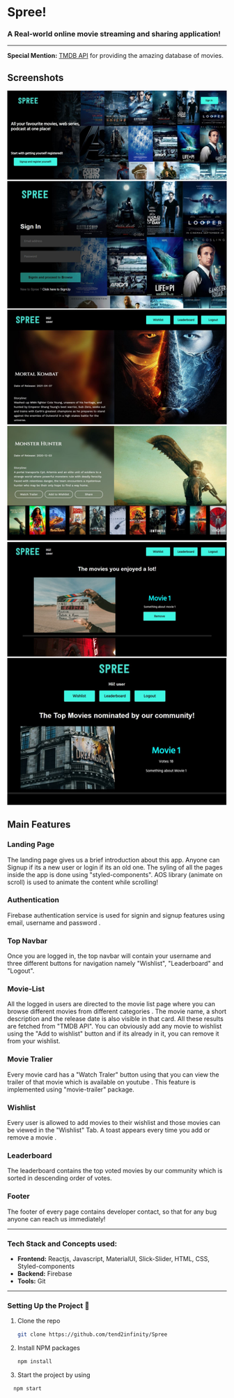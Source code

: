 # Spree!

### A Real-world online movie streaming and sharing application! 



***
__Special Mention:__ [TMDB API](https://developers.themoviedb.org/3) for providing the amazing database of movies.


## Screenshots
![](https://github.com/tend2infinity/Spree/blob/master/public/screenshots/spree1.JPG)
<br>
![](https://github.com/tend2infinity/Spree/blob/master/public/screenshots/spree2.JPG)
<br>
![](https://github.com/tend2infinity/Spree/blob/master/public/screenshots/spree3.JPG)
<br>
![](https://github.com/tend2infinity/Spree/blob/master/public/screenshots/spree4.JPG)
<br>
![](https://github.com/tend2infinity/Spree/blob/master/public/screenshots/spree5.JPG)
<br>
![](https://github.com/tend2infinity/Spree/blob/master/public/screenshots/spree6.JPG)

## Main Features

### Landing Page
The landing page gives us a brief introduction about this app. Anyone can Signup if its a new user or login if its an old one. The syling of all the pages inside the app is done using "styled-components". AOS library (animate on scroll) is used to animate the content while scrolling!
<br>
### Authentication
Firebase authentication service is used for signin and signup features using email, username and password .
<br>


### Top Navbar
Once you are logged in, the top navbar will contain your username and three different buttons for navigation namely "Wishlist", "Leaderboard" and "Logout".
<br>


### Movie-List
All the logged in users are directed to the movie list page where you can browse different movies from different categories . The movie name, a short description and the release date is also visible in that card. All these results are fetched from "TMDB API". You can obviously add any movie to wishlist using the "Add to wishlist" button and if its already in it, you can remove it from your wishlist. 
<br>


### Movie Tralier
Every movie card has a "Watch Traler" button using that you can view the trailer of that movie which is available on youtube . This feature is implemented using "movie-trailer" package.
<br>



### Wishlist
Every user is allowed to add movies to their wishlist and those movies can be viewed in the "Wishlist" Tab. A toast appears every time you add or remove a movie .
<br>


### Leaderboard
The leaderboard contains the top voted movies by our community which is sorted in descending order of votes.
<br>


### Footer
The footer of every page contains developer contact, so that for any bug anyone can reach us immediately!
<br>



***
### Tech Stack and Concepts used:

* __Frontend:__ Reactjs, Javascript, MaterialUI, Slick-Slider, HTML, CSS, Styled-components
* __Backend:__ Firebase
* __Tools:__ Git

***

### Setting Up the Project 🔧


1. Clone the repo

   ```sh
   git clone https://github.com/tend2infinity/Spree
   ```
2. Install NPM packages

   ```sh
   npm install
   ```
3. Start the project by using 
 ```sh
   npm start
   ```


   



